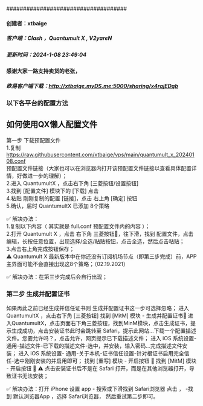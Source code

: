 ####################################
#### 创建者：xtbaige
##### 客户端：Clash ，Quantumult X , V2yareN 
##### 更新时间：2024-1-08 23:49:04
#### 感谢大家一路支持卖货的老张，
##### 欧易客户端下载：http://xtbaige.myDS.me:5000/sharing/x4rqjEDqb

### 以下各平台的配置方法
   ## 如何使用QX懒人配置文件
第一步 下载预配置文件  
1.复制 https://raw.githubusercontent.com/xtbaige/vps/main/quantumult_x_20240108.conf  
      预配置文件链接（大家也可以在浏览器内打开该预配置文件链接以查看具体配置详情，好做进一步的理解）；  
2.进入 QuantumultX ，点击右下角 [三菱按钮/设置按钮]  
3.找到 [配置文件] 模块下的 [下载] 点击  
4.粘贴 刚刚复制的配置 [链接]，点击 右上角 [确定] 按钮  
5.确认，届时 QuantumultX 已添加 8个策略  

✅ 解决办法：  
1.复制以下内容（ 其实就是 full.conf 预配置文件内的内容 ）；  
2.打开 Quantumult X ，点击 右下角 三菱按钮🔘，往下滑，找到 配置文件，点击编辑，长按任意位置，出现选择/全选/粘贴按钮，点击全选，然后点击粘贴；  
3.点击右上角完成按钮保存；  
⚠️ Quantumult X 最新版本中在你还没有订阅机场节点（即第三步完成）前，APP主界面可能不会直接出现这8个策略；（02.19.2021）  

✅ 解决办法：在第三步完成后会自行出现；
### 第二步 生成并配置证书

如果再此之前已经生成并信任证书则 生成并配置证书这一步可选择忽略；
进入 QuantumultX ，点击右下角 [三菱按钮]
找到 [MitM] 模块 - 生成并配置证书📄
进入QuantumultX，点击页面右下角三菱按钮，找到MinM模块，点击生成证书，提示生成成功，点击安装证书此时会跳转至 Safari，提示此网站...下载一个配置描述文件。您要允许吗？，点击允许，网页提示已下载描述文件；
进入 iOS 系统设置- 通用-描述文件-已下载的描述文件-选中，并安装，输入密码...完成描述文件安装；
进入 iOS 系统设置- 通用-关于本机-证书信任设置-针对根证书启用完全信任-选中刚刚安装的并启用即可；
找到 [重写] 模块 - 开启按钮 🔘
找到 [MitM] 模块 - 开启按钮 🔘
⚠️ 点击安装证书后不是在 Safari 打开，而是在其他浏览器打开，导致证书无法安装；

✅ 解决办法：打开 iPhone 设置 app - 搜索或下滑找到 Safari浏览器 点击 ， -找到 默认浏览器App ，选择 Safari浏览器， 然后重试第二步即可。
